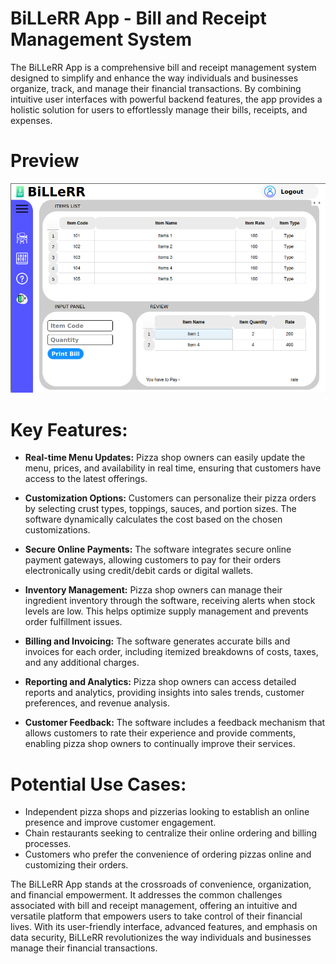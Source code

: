 # BiLLeRR App - Bill and Receipt Management System
The BiLLeRR App is a comprehensive bill and receipt management system designed to simplify and enhance the way individuals and businesses organize, track, and manage their financial transactions. By combining intuitive user interfaces with powerful backend features, the app provides a holistic solution for users to effortlessly manage their bills, receipts, and expenses.

# Preview
![Preview](BiLLeRR.jpeg)

# Key Features:
- **Real-time Menu Updates:** Pizza shop owners can easily update the menu, prices, and availability in real time, ensuring that customers have access to the latest offerings.

- **Customization Options:** Customers can personalize their pizza orders by selecting crust types, toppings, sauces, and portion sizes. The software dynamically calculates the cost based on the chosen customizations.

- **Secure Online Payments:** The software integrates secure online payment gateways, allowing customers to pay for their orders electronically using credit/debit cards or digital wallets.

- **Inventory Management:** Pizza shop owners can manage their ingredient inventory through the software, receiving alerts when stock levels are low. This helps optimize supply management and prevents order fulfillment issues.

- **Billing and Invoicing:** The software generates accurate bills and invoices for each order, including itemized breakdowns of costs, taxes, and any additional charges.

- **Reporting and Analytics:** Pizza shop owners can access detailed reports and analytics, providing insights into sales trends, customer preferences, and revenue analysis.

- **Customer Feedback:** The software includes a feedback mechanism that allows customers to rate their experience and provide comments, enabling pizza shop owners to continually improve their services.


# Potential Use Cases:
- Independent pizza shops and pizzerias looking to establish an online presence and improve customer engagement.
- Chain restaurants seeking to centralize their online ordering and billing processes.
- Customers who prefer the convenience of ordering pizzas online and customizing their orders.



The BiLLeRR App stands at the crossroads of convenience, organization, and financial empowerment. It addresses the common challenges associated with bill and receipt management, offering an intuitive and versatile platform that empowers users to take control of their financial lives. With its user-friendly interface, advanced features, and emphasis on data security, BiLLeRR revolutionizes the way individuals and businesses manage their financial transactions.

